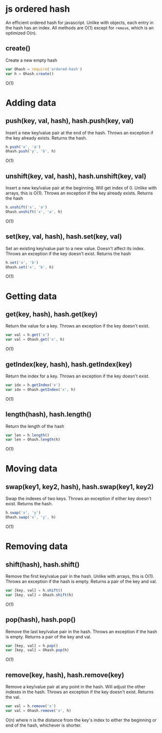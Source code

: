 # js ordered hash

An efficient ordered hash for javascript. Unlike with objects, each entry in the hash has an index. All methods are O(1) except for `remove`, which is an optimized O(n).

## create()

Create a new empty hash

```js
var Ohash = require('ordered-hash')
var h = Ohash.create()
```

O(1)

# Adding data

## push(key, val, hash), hash.push(key, val)

Insert a new key/value pair at the end of the hash. Throws an exception if the key already exists. Returns the hash.

```js
h.push('x', 'a')
Ohash.push('y', 'b', h)
```

O(1)

## unshift(key, val, hash), hash.unshift(key, val)

Insert a new key/value pair at the beginning. Will get index of 0. Unlike with arrays, this is O(1). Throws an exception if the key already exists. Returns the hash

```js
h.unshift('x', 'a')
Ohash.unshift('x', 'a', h)
```

O(1)

## set(key, val, hash), hash.set(key, val)

Set an existing key/value pair to a new value. Doesn't affect its index. Throws an exception if the key doesn't exist. Returns the hash

```js
h.set('x', 'b')
Ohash.set('x', 'b', h)
```

O(1)

# Getting data

## get(key, hash), hash.get(key)

Return the value for a key. Throws an exception if the key doesn't exist.

```js
var val = h.get('x')
var val = Ohash.get('x', h)
```

O(1)

## getIndex(key, hash), hash.getIndex(key)

Return the index for a key. Throws an exception if the key doesn't exist.

```js
var idx = h.getIndex('x')
var idx = Ohash.getIndex('x', h)
```

O(1)

## length(hash), hash.length()

Return the length of the hash

```js
var len = h.length()
var len = Ohash.length(h)
```

O(1)

# Moving data

## swap(key1, key2, hash), hash.swap(key1, key2)

Swap the indexes of two keys. Throws an exception if either key doesn't exist. Returns the hash.

```js
h.swap('x', 'y')
Ohash.swap('x', 'y', h)
```

O(1)

# Removing data

## shift(hash), hash.shift()

Remove the first key/value pair in the hash. Unlike with arrays, this is O(1). Throws an exception if the hash is empty. Returns a pair of the key and val.

```js
var [key, val] = h.shift()
var [key, val] = Ohash.shift(h)
```

O(1)

## pop(hash), hash.pop()

Remove the last key/value pair in the hash. Throws an exception if the hash is empty. Returns a pair of the key and val.

```js
var [key, val] = h.pop()
var [key, val] = Ohash.pop(h)
```

O(1)

## remove(key, hash), hash.remove(key)

Remove a key/value pair at any point in the hash. Will adjust the other indexes in the hash. Throws an exception if the key doesn't exist. Returns the val.

```js
var val = h.remove('x')
var val = Ohash.remove('x', h)
```

O(n) where n is the distance from the key's index to either the beginning or end of the hash, whichever is shorter.
